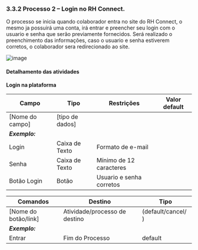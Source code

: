 ### 3.3.2 Processo 2 – Login no RH Connect.

O processo se inicia quando colaborador entra no site do RH Connect, o mesmo ja possuirá uma conta, irá entrar e preencher seu login com o usuario e senha que serão previamente fornecidos.
Será realizado o preenchimento das informações, caso o usuario e senha estiverem corretos, o colaborador sera redirecionado ao site.

![image](https://github.com/user-attachments/assets/f1bfc905-5e54-479d-a3c3-826bea75db2e)



#### Detalhamento das atividades

**Login na plataforma**

| **Campo**       | **Tipo**         | **Restrições** | **Valor default** |
| ---             | ---              | ---            | ---               |
| [Nome do campo] | [tipo de dados]  |                |                   |
| ***Exemplo:***  |                  |                |                   |
| Login           | Caixa de Texto   | Formato de e-mail |                |
| Senha           | Caixa de Texto   | Mínimo de 12 caracteres |           |
| Botão Login           | Botão   | Usuario e senha corretos |           |

| **Comandos**         |  **Destino**                   | **Tipo** |
| ---                  | ---                            | ---               |
| [Nome do botão/link] | Atividade/processo de destino  | (default/cancel/  ) |
| ***Exemplo:***       |                                |                   |
| Entrar               | Fim do Processo              | default           |
